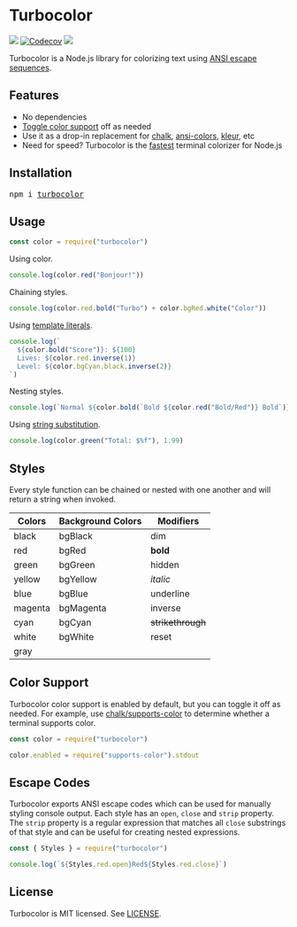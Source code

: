 # Turbocolor

[![](http://img.shields.io/travis/jorgebucaran/turbocolor.svg)](https://travis-ci.org/jorgebucaran/turbocolor)
[![Codecov](https://img.shields.io/codecov/c/github/jorgebucaran/turbocolor/master.svg)](https://codecov.io/gh/jorgebucaran/turbocolor)
[![](https://img.shields.io/npm/v/turbocolor.svg)](https://www.npmjs.org/package/turbocolor)

Turbocolor is a Node.js library for colorizing text using [ANSI escape sequences](https://en.wikipedia.org/wiki/ANSI_escape_code).

## Features

- No dependencies
- [Toggle color support](#color-support) off as needed
- Use it as a drop-in replacement for [chalk](https://github.com/chalk/chalk), [ansi-colors](https://github.com/doowb/ansi-colors), [kleur](https://github.com/lukeed/kleur), etc
- Need for speed? Turbocolor is the [fastest](/bench) terminal colorizer for Node.js

## Installation

<pre>
npm i <a href="https://www.npmjs.com/package/turbocolor">turbocolor</a>
</pre>

## Usage

```jsx
const color = require("turbocolor")
```

Using color.

```jsx
console.log(color.red("Bonjour!"))
```

Chaining styles.

```jsx
console.log(color.red.bold("Turbo") + color.bgRed.white("Color"))
```

Using [template literals](https://developer.mozilla.org/en-US/docs/Web/JavaScript/Reference/Template_literals).

```jsx
console.log(`
  ${color.bold("Score")}: ${100}
  Lives: ${color.red.inverse(1)}
  Level: ${color.bgCyan.black.inverse(2)}
`)
```

Nesting styles.

```jsx
console.log(`Normal ${color.bold(`Bold ${color.red("Bold/Red")} Bold`)} Normal`)
```

Using [string substitution](https://nodejs.org/api/console.html#console_console_log_data_args).

```jsx
console.log(color.green("Total: $%f"), 1.99)
```

## Styles

Every style function can be chained or nested with one another and will return a string when invoked.

| Colors  | Background Colors | Modifiers         |
| ------- | ----------------- | ----------------- |
| black   | bgBlack           | dim               |
| red     | bgRed             | **bold**          |
| green   | bgGreen           | hidden            |
| yellow  | bgYellow          | _italic_          |
| blue    | bgBlue            | underline         |
| magenta | bgMagenta         | inverse           |
| cyan    | bgCyan            | ~~strikethrough~~ |
| white   | bgWhite           | reset             |
| gray    |                   |                   |

## Color Support

Turbocolor color support is enabled by default, but you can toggle it off as needed. For example, use [chalk/supports-color](https://github.com/chalk/supports-color#usage) to determine whether a terminal supports color.

```js
const color = require("turbocolor")

color.enabled = require("supports-color").stdout
```

## Escape Codes

Turbocolor exports ANSI escape codes which can be used for manually styling console output. Each style has an `open`, `close` and `strip` property. The `strip` property is a regular expression that matches all `close` substrings of that style and can be useful for creating nested expressions.

```jsx
const { Styles } = require("turbocolor")

console.log(`${Styles.red.open}Red${Styles.red.close}`)
```

## License

Turbocolor is MIT licensed. See [LICENSE](LICENSE.md).
